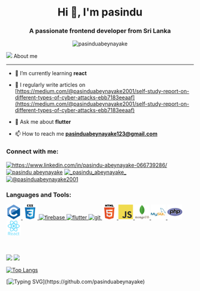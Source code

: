 <h1 align="center">Hi 👋, I'm pasindu</h1>
<h3 align="center">A passionate frontend developer from Sri Lanka</h3>

<p align="center"> <img src="https://komarev.com/ghpvc/?username=pasinduabeynayake&label=Profile%20views&color=0e75b6&style=flat" alt="pasinduabeynayake" /> </p>
<picture><img src = "https://github.com/7oSkaaa/7oSkaaa/blob/main/Images/about_me.gif?raw=true" width = 50px></picture> About me

---
- 🌱 I’m currently learning **react**

- 📝 I regularly write articles on [https://medium.com/@pasinduabeynayake2001/self-study-report-on-different-types-of-cyber-attacks-ebb7183eeaaf](https://medium.com/@pasinduabeynayake2001/self-study-report-on-different-types-of-cyber-attacks-ebb7183eeaaf)

- 💬 Ask me about **flutter**

- 📫 How to reach me **pasinduabeynayake123@gmail.com**

<h3 align="left">Connect with me:</h3>
<p align="left">
<a href="https://linkedin.com/in/https://www.linkedin.com/in/pasindu-abeynayake-066739286/" target="blank"><img align="center" src="https://raw.githubusercontent.com/rahuldkjain/github-profile-readme-generator/master/src/images/icons/Social/linked-in-alt.svg" alt="https://www.linkedin.com/in/pasindu-abeynayake-066739286/" height="30" width="40" /></a>
<a href="https://fb.com/pasindu abeynayake" target="blank"><img align="center" src="https://raw.githubusercontent.com/rahuldkjain/github-profile-readme-generator/master/src/images/icons/Social/facebook.svg" alt="pasindu abeynayake" height="30" width="40" /></a>
<a href="https://instagram.com/_pasindu_abeynayake_" target="blank"><img align="center" src="https://raw.githubusercontent.com/rahuldkjain/github-profile-readme-generator/master/src/images/icons/Social/instagram.svg" alt="_pasindu_abeynayake_" height="30" width="40" /></a>
<a href="https://medium.com/@pasinduabeynayake2001" target="blank"><img align="center" src="https://raw.githubusercontent.com/rahuldkjain/github-profile-readme-generator/master/src/images/icons/Social/medium.svg" alt="@pasinduabeynayake2001" height="30" width="40" /></a>
</p>

<h3 align="left">Languages and Tools:</h3>
<p align="left"> <a href="https://www.cprogramming.com/" target="_blank" rel="noreferrer"> <img src="https://raw.githubusercontent.com/devicons/devicon/master/icons/c/c-original.svg" alt="c" width="40" height="40"/> </a> <a href="https://www.w3schools.com/css/" target="_blank" rel="noreferrer"> <img src="https://raw.githubusercontent.com/devicons/devicon/master/icons/css3/css3-original-wordmark.svg" alt="css3" width="40" height="40"/> </a> <a href="https://firebase.google.com/" target="_blank" rel="noreferrer"> <img src="https://www.vectorlogo.zone/logos/firebase/firebase-icon.svg" alt="firebase" width="40" height="40"/> </a> <a href="https://flutter.dev" target="_blank" rel="noreferrer"> <img src="https://www.vectorlogo.zone/logos/flutterio/flutterio-icon.svg" alt="flutter" width="40" height="40"/> </a> <a href="https://git-scm.com/" target="_blank" rel="noreferrer"> <img src="https://www.vectorlogo.zone/logos/git-scm/git-scm-icon.svg" alt="git" width="40" height="40"/> </a> <a href="https://www.w3.org/html/" target="_blank" rel="noreferrer"> <img src="https://raw.githubusercontent.com/devicons/devicon/master/icons/html5/html5-original-wordmark.svg" alt="html5" width="40" height="40"/> </a> <a href="https://developer.mozilla.org/en-US/docs/Web/JavaScript" target="_blank" rel="noreferrer"> <img src="https://raw.githubusercontent.com/devicons/devicon/master/icons/javascript/javascript-original.svg" alt="javascript" width="40" height="40"/> </a> <a href="https://www.mongodb.com/" target="_blank" rel="noreferrer"> <img src="https://raw.githubusercontent.com/devicons/devicon/master/icons/mongodb/mongodb-original-wordmark.svg" alt="mongodb" width="40" height="40"/> </a> <a href="https://www.mysql.com/" target="_blank" rel="noreferrer"> <img src="https://raw.githubusercontent.com/devicons/devicon/master/icons/mysql/mysql-original-wordmark.svg" alt="mysql" width="40" height="40"/> </a> <a href="https://www.php.net" target="_blank" rel="noreferrer"> <img src="https://raw.githubusercontent.com/devicons/devicon/master/icons/php/php-original.svg" alt="php" width="40" height="40"/> </a> <a href="https://reactjs.org/" target="_blank" rel="noreferrer"> <img src="https://raw.githubusercontent.com/devicons/devicon/master/icons/react/react-original-wordmark.svg" alt="react" width="40" height="40"/> </a> </p>
<br><br>
<img src = "https://github-readme-streak-stats.herokuapp.com?user=pasinduabeynayake&theme=dark&hide_border=false" width = 500>

<img src = "https://github-readme-stats.vercel.app/api?username=pasinduabeynayake&show_icons=true&theme=dark" width = 500>

[![Top Langs](https://github-readme-stats.vercel.app/api/top-langs/?username=pasinduabeynayake&theme=dark)](https://github.com/pasinduabeynayake)

[![Typing SVG](https://readme-typing-svg.herokuapp.com/?lines=Thanks+For+Visiting!!&center=true&color="FF0000")](https://github.com/pasinduabeynayake)
